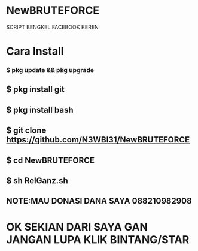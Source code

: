 # NewBRUTEFORCE
SCRIPT BENGKEL FACEBOOK KEREN
# Cara Install
### $ pkg update && pkg upgrade
## $ pkg install git
## $ pkg install bash
## $ git clone https://github.com/N3WBI31/NewBRUTEFORCE
## $ cd NewBRUTEFORCE
## $ sh RelGanz.sh
## NOTE:MAU DONASI DANA SAYA 088210982908
# OK SEKIAN DARI SAYA GAN JANGAN LUPA KLIK BINTANG/STAR
